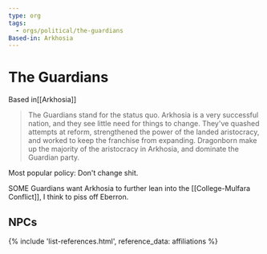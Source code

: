```yaml
---
type: org
tags:
  - orgs/political/the-guardians
Based-in: Arkhosia
---
```


# The Guardians

<span class="dataview inline-field"><span class="inline-field-key">Based in</span><span class="inline-field-value">[[Arkhosia]]</span></span>

> The Guardians stand for the status quo. Arkhosia is a very successful nation, and they see little need for things to change. They've quashed attempts at reform, strengthened the power of the landed aristocracy, and worked to keep the franchise from expanding. Dragonborn make up the majority of the aristocracy in Arkhosia, and dominate the Guardian party.

Most popular policy: Don't change shit.

SOME Guardians want Arkhosia to further lean into the [[College-Mulfara Conflict]], I think to piss off Eberron.

## NPCs
{% include 'list-references.html', reference_data: affiliations %}